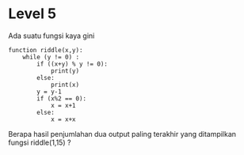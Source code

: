 # Level 5

Ada suatu fungsi kaya gini
```
function riddle(x,y):
    while (y != 0) :
        if ((x+y) % y != 0):
            print(y)
        else:
            print(x)
        y = y-1
        if (x%2 == 0):
            x = x+1
        else:
            x = x+x 
```
Berapa hasil penjumlahan dua output paling terakhir yang ditampilkan fungsi riddle(1,15) ?


